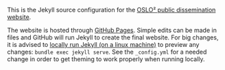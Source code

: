 This is the Jekyll source configuration for the [OSLO² public dissemination website](http://informatievlaanderen.github.io/OSLO/).

The website is hosted through [GitHub Pages](https://pages.github.com/). Simple edits can be made in files and GitHub will run Jekyll to create the final website. For big changes, it is advised to [locally run Jekyll (on a linux machine)](https://help.github.com/articles/setting-up-your-github-pages-site-locally-with-jekyll/) to preview any changes: `bundle exec jekyll serve`. See the `_config.yml` for a needed change in order to get theming to work properly when running locally. 
